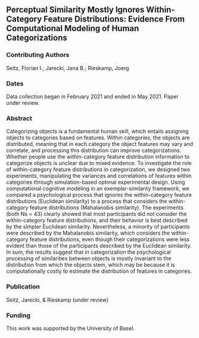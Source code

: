 ## Perceptual Similarity Mostly Ignores Within-Category Feature Distributions: Evidence From Computational Modeling of Human Categorizations

### Contributing Authors
Seitz, Florian I.; Jarecki, Jana B.; Rieskamp, Joerg

### Dates
Data collection began in February 2021 and ended in May 2021. Paper under review.

### Abstract
Categorizing objects is a fundamental human skill, which entails assigning objects to categories based on features. Within categories, the objects are distributed, meaning that in each category the object features may vary and correlate, and processing this distribution can improve categorizations. Whether people use the within-category feature distribution information to categorize objects is unclear due to mixed evidence. To investigate the role of within-category feature distributions in categorization, we designed two experiments, manipulating the variances and correlations of features within categories through simulation-based optimal experimental design. Using computational cognitive modeling in an exemplar-similarity framework, we compared a psychological process that ignores the within-category feature distributions (Euclidean similarity) to a process that considers the within-category feature distributions (Mahalanobis similarity). The experiments (both Ns = 43) clearly showed that most participants did not consider the within-category feature distributions, and their behavior is best described by the simpler Euclidean similarity. Nevertheless, a minority of participants were described by the Mahalanobis similarity, which considers the within-category feature distributions, even though their categorizations were less evident than those of the participants described by the Euclidean similarity. In sum, the results suggest that in categorization the psychological processing of similarities between objects is mostly invariant to the distribution from which the objects stem, which may be because it is computationally costly to estimate the distribution of features in categories.

### Publication
Seitz, Jarecki, & Rieskamp (under review)

### Funding
This work was supported by the University of Basel.
